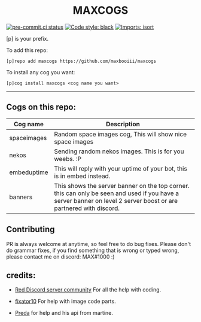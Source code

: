 <h1 align="center">MAXCOGS</h1>

[![pre-commit.ci status](https://results.pre-commit.ci/badge/github/maxbooiii/maxcogs/master.svg)](https://results.pre-commit.ci/latest/github/maxbooiii/maxcogs/master)
[![Code style: black](https://img.shields.io/badge/code%20style-black-000000.svg)](https://github.com/psf/black)
[![Imports: isort](https://img.shields.io/badge/%20imports-isort-%231674b1?style=flat&labelColor=ef8336)](https://pycqa.github.io/isort/)

[p] is your prefix.

To add this repo: 

```
[p]repo add maxcogs https://github.com/maxbooiii/maxcogs
```

To install any cog you want:

```
[p]cog install maxcogs <cog name you want>
```
---------------------------------------------------------------
## Cogs on this repo: 
<table>
<thead>
<tr>
<th>Cog name</th>
<th>Description</th>
</tr>
</thead>
<tbody>
<tr>
<td>spaceimages</td>
<td>Random space images cog, This will show nice space images</td>
</tr>
<td>nekos</td>
<td>Sending random nekos images. This is for you weebs. :P</td>
</tr>
<td>embeduptime</td>
<td>This will reply with your uptime of your bot, this is in embed instead.</td>
</tr>
<td>banners</td>
<td>This shows the server banner on the top corner. this can only be seen and used if you have a server banner on level 2 server boost or are partnered with discord.</td>
</tr>
</tbody>
</table>

## Contributing
PR is always welcome at anytime, so feel free to do bug fixes. Please don't do grammar fixes, if you find something that is wrong or typed wrong, please contact me on discord: MAX#1000 :)



## credits:
- [Red Discord server community](https://discord.gg/red) For all the help with coding. 

- [fixator10](https://github.com/fixator10/Fixator10-Cogs) For help with image code parts.

- [Preda](https://github.com/PredaaA/predacogs) for help and his api from martine.
